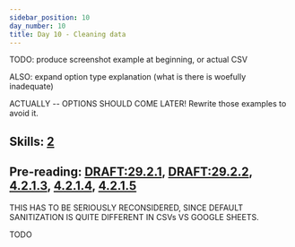 ```yaml
---
sidebar_position: 10
day_number: 10
title: Day 10 - Cleaning data
---
```


TODO: produce screenshot example at beginning, or actual CSV

ALSO: expand option type explanation (what is there is woefully inadequate)

ACTUALLY -- OPTIONS SHOULD COME LATER! Rewrite those examples to avoid it.

## Skills: [2](/skills/#(2))

## Pre-reading: [DRAFT:29.2.1](https://dbp.io/static/dcic/alternate.html#(part._.Loading_.Data_.Tables)), [DRAFT:29.2.2](https://dbp.io/static/dcic/alternate.html#(part._.Loading_.Data_.Tables)), [4.2.1.3](https://dcic-world.org/2024-09-03/processing-tables.html#(part._.Normalizing_.Data)), [4.2.1.4](https://dcic-world.org/2024-09-03/processing-tables.html#(part._.Using_.Programs_to_.Detect_.Data_.Errors)), [4.2.1.5](https://dcic-world.org/2024-09-03/processing-tables.html#(part._.Using_.Programs_to_.Detect_.Data_.Errors))

THIS HAS TO BE SERIOUSLY RECONSIDERED, SINCE DEFAULT SANITIZATION IS QUITE DIFFERENT IN CSVs VS GOOGLE SHEETS.


TODO
